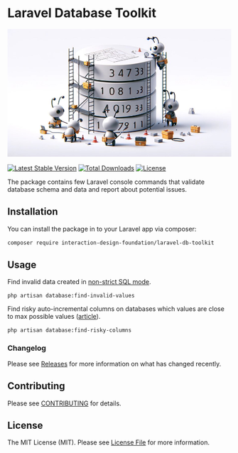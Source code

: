 # Laravel Database Toolkit

![logo with ants-engineers repairing a database](./art/logo-sm.jpg)

[![Latest Stable Version](https://poser.pugx.org/interaction-design-foundation/laravel-db-toolkit/v)](https://packagist.org/packages/interaction-design-foundation/laravel-db-toolkit)
[![Total Downloads](https://poser.pugx.org/interaction-design-foundation/laravel-db-toolkit/downloads)](https://packagist.org/packages/interaction-design-foundation/laravel-db-toolkit)
[![License](https://poser.pugx.org/interaction-design-foundation/laravel-db-toolkit/license)](https://packagist.org/packages/interaction-design-foundation/laravel-db-toolkit)

The package contains few Laravel console commands that validate database schema and data and report about potential issues.


## Installation

You can install the package in to your Laravel app via composer:

```bash
composer require interaction-design-foundation/laravel-db-toolkit
```


## Usage

Find invalid data created in [non-strict SQL mode](https://coderflex.com/blog/laravel-strict-mode-all-what-you-need-to-know).
```shell
php artisan database:find-invalid-values
```

Find risky auto-incremental columns on databases which values are close to max possible values ([article](https://medium.com/beyn-technology/ill-never-forget-this-number-4294967295-0xffffffff-c9ad4b72f53a)).
```shell
php artisan database:find-risky-columns
```

### Changelog

Please see [Releases](https://github.com/InteractionDesignFoundation/laravel-db-toolkit/releases) for more information on what has changed recently.


## Contributing

Please see [CONTRIBUTING](CONTRIBUTING.md) for details.


## License

The MIT License (MIT). Please see [License File](LICENSE) for more information.
